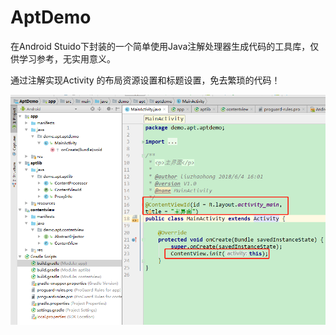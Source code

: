 # AptDemo
在Android Stuido下封装的一个简单使用Java注解处理器生成代码的工具库，仅供学习参考，无实用意义。

通过注解实现Activity 的布局资源设置和标题设置，免去繁琐的代码！



![image](https://raw.githubusercontent.com/Android8558/AptDemo/master/%E5%BE%AE%E4%BF%A1%E6%88%AA%E5%9B%BE_20180605145021.png)
